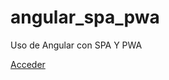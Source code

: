 # angular_spa_pwa
Uso de Angular con SPA Y PWA

<a href="https://angularspapwa.netlify.app/"> Acceder</a>

